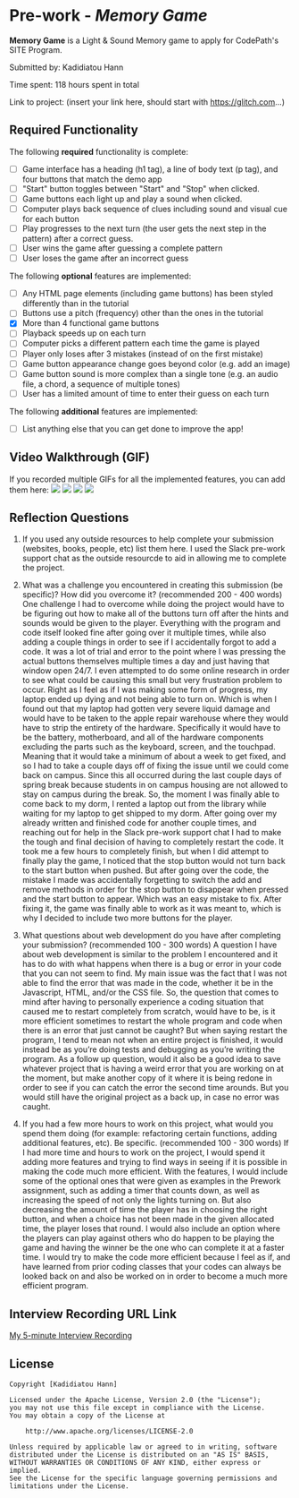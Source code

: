 # Pre-work - _Memory Game_

**Memory Game** is a Light & Sound Memory game to apply for CodePath's SITE Program.

Submitted by: Kadidiatou Hann

Time spent: 118 hours spent in total

Link to project: (insert your link here, should start with https://glitch.com...)

## Required Functionality

The following **required** functionality is complete:

- [ ] Game interface has a heading (h1 tag), a line of body text (p tag), and four buttons that match the demo app
- [ ] "Start" button toggles between "Start" and "Stop" when clicked.
- [ ] Game buttons each light up and play a sound when clicked.
- [ ] Computer plays back sequence of clues including sound and visual cue for each button
- [ ] Play progresses to the next turn (the user gets the next step in the pattern) after a correct guess.
- [ ] User wins the game after guessing a complete pattern
- [ ] User loses the game after an incorrect guess

The following **optional** features are implemented:

- [ ] Any HTML page elements (including game buttons) has been styled differently than in the tutorial
- [ ] Buttons use a pitch (frequency) other than the ones in the tutorial
- [x] More than 4 functional game buttons
- [ ] Playback speeds up on each turn
- [ ] Computer picks a different pattern each time the game is played
- [ ] Player only loses after 3 mistakes (instead of on the first mistake)
- [ ] Game button appearance change goes beyond color (e.g. add an image)
- [ ] Game button sound is more complex than a single tone (e.g. an audio file, a chord, a sequence of multiple tones)
- [ ] User has a limited amount of time to enter their guess on each turn

The following **additional** features are implemented:

- [ ] List anything else that you can get done to improve the app!

## Video Walkthrough (GIF)

If you recorded multiple GIFs for all the implemented features, you can add them here:
![](gif1-link-here)
![](gif2-link-here)
![](gif3-link-here)
![](gif4-link-here)

## Reflection Questions

1. If you used any outside resources to help complete your submission (websites, books, people, etc) list them here.
   I used the Slack pre-work support chat as the outside resourcde to aid in allowing me to complete the project.

2. What was a challenge you encountered in creating this submission (be specific)? How did you overcome it? (recommended 200 - 400 words)
   One challenge I had to overcome while doing the project would have to be figuring out how to make all of the buttons turn off after the hints and sounds would be given to the player. Everything with the program and code itself looked fine after going over it multiple times, while also adding a couple things in order to see if I accidentally forgot to add a code. It was a lot of trial and error to the point where I was pressing the actual buttons themselves multiple times a day and just having that window open 24/7. I even attempted to do some online research in order to see what could be causing this small but very frustration problem to occur. Right as I feel as if I was making some form of progress, my laptop ended up dying and not being able to turn on. Which is when I found out that my laptop had gotten very severe liquid damage and would have to be taken to the apple repair warehouse where they would have to strip the entirety of the hardware. Specifically it would have to be the battery, motherboard, and all of the hardware components excluding the parts such as the keyboard, screen, and the touchpad. Meaning that it would take a minimum of about a week to get fixed, and so I had to take a couple days off of fixing the issue until we could come back on campus. Since this all occurred during the last couple days of spring break because students in on campus housing are not allowed to stay on campus during the break. So, the moment I was finally able to come back to my dorm, I rented a laptop out from the library while waiting for my laptop to get shipped to my dorm. After going over my already written and finished code for another couple times, and reaching out for help in the Slack pre-work support chat I had to make the tough and final decision of having to completely restart the code. It took me a few hours to completely finish, but when I did attempt to finally play the game, I noticed that the stop button would not turn back to the start button when pushed. But after going over the code, the mistake I made was accidentally forgetting to switch the add and remove methods in order for the stop button to disappear when pressed and the start button to appear. Which was an easy mistake to fix. After fixing it, the game was finally able to work as it was meant to, which is why I decided to include two more buttons for the player.

3. What questions about web development do you have after completing your submission? (recommended 100 - 300 words)
   	A question I have about web development is similar to the problem I encountered and it has to do with what happens when there is a bug or error in your code that you  can not seem to find. My main issue was the fact that I was not able to find the error that was made in the code, whether it be in the Javascript, HTML, and/or the CSS file. So, the question that comes to mind after having to personally experience a coding situation that caused me to restart completely from scratch, would have to be, is it more efficient sometimes to restart the whole program and code when there is an error that just cannot be caught? But when saying restart the program, I tend to mean not when an entire project is finished, it would instead be as you’re doing tests and debugging as you’re writing the program. As a follow up question, would it also be a good idea to save whatever project that is having a weird error that you are working on at the moment, but make another copy of it where it is being redone in order to see if you can catch the error the second time arounds. But you would still have the original project as a back up, in case no error was caught.


4. If you had a few more hours to work on this project, what would you spend them doing (for example: refactoring certain functions, adding additional features, etc). Be specific. (recommended 100 - 300 words)
   If I had more time and hours to work on the project, I would spend it adding more features and trying to find ways in seeing if it is possible in making the code much more efficient. With the features, I would include some of the optional ones that were given as examples in the Prework assignment, such as adding a timer that counts down, as well as increasing the speed of not only the lights turning on. But also decreasing the amount of time the player has in choosing the right button, and when a choice has not been made in the given allocated time, the player loses that round. I would also include an option where the players can play against others who do happen to be playing the game and having the winner be the one who can complete it at a faster time. I would try to make the code more efficient because I feel as if, and have learned from prior coding classes that your codes can always be looked back on and also be worked on in order to become a much more efficient program.

## Interview Recording URL Link

[My 5-minute Interview Recording](your-link-here)

## License

    Copyright [Kadidiatou Hann]

    Licensed under the Apache License, Version 2.0 (the "License");
    you may not use this file except in compliance with the License.
    You may obtain a copy of the License at

        http://www.apache.org/licenses/LICENSE-2.0

    Unless required by applicable law or agreed to in writing, software
    distributed under the License is distributed on an "AS IS" BASIS,
    WITHOUT WARRANTIES OR CONDITIONS OF ANY KIND, either express or implied.
    See the License for the specific language governing permissions and
    limitations under the License.

